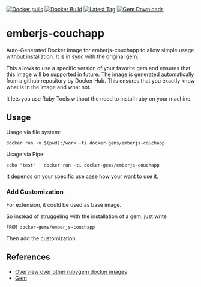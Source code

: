 [![Docker pulls](https://img.shields.io/docker/pulls/rubygem/emberjs-couchapp.svg)](https://hub.docker.com/r/rubygem/emberjs-couchapp/)
[![Docker Build](https://img.shields.io/docker/automated/rubygem/emberjs-couchapp.svg)](https://hub.docker.com/r/rubygem/emberjs-couchapp/)
[![Latest Tag](https://img.shields.io/github/tag/docker-rubygem/emberjs-couchapp.svg)](https://hub.docker.com/r/rubygem/emberjs-couchapp/)
[![Gem Downloads](https://img.shields.io/gem/dt/emberjs-couchapp.svg)](https://rubygems.org/gems/emberjs-couchapp/)
# emberjs-couchapp

Auto-Generated Docker image for emberjs-couchapp to allow simple usage without installation.
It is in sync with the original gem.

This allows to use a specific version of your favorite gem and ensures that this image will be supported in future.
The image is generated automatically from a github repository by Docker Hub.
This ensures that you exactly know what is in the image and what not.

It lets you use Ruby Tools without the need to install ruby on your machine.

## Usage

Usage via file system:

`docker run -v $(pwd):/work -ti docker-gems/emberjs-couchapp`

Usage via Pipe:

`echo "test" | docker run -ti docker-gems/emberjs-couchapp`

It depends on your specific use case how your want to use it.

### Add Customization

For extension, it could be used as base image.

So instead of struggeling with the installation of a gem, just write

`FROM docker-gems/emberjs-couchapp`

Then add the customization.

## References

 - [Overview over other rubygem docker images](https://github.com/thinkbot/docker-rubygem)
 - [Gem](https://rubygems.org/gems/emberjs-couchapp/)
